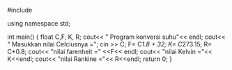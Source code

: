 #include <iostream>

using namespace std;

int main()
{
    float C,F, K, R;
    cout<< " Program konversi suhu"<< endl;
    cout<< " Masukkan nilai Celciusnya =";
    cin >> C;
    F= C*1.8 + 32;
    K= C*273.15;
    R= C*0.8;
    cout<< "nilai farenheit =" <<F<< endl;
    cout<< "nilai Kelvin ="<< K<<endl;
    cout<< "nilai Rankine ="<< R<<endl;
    return 0;
}

